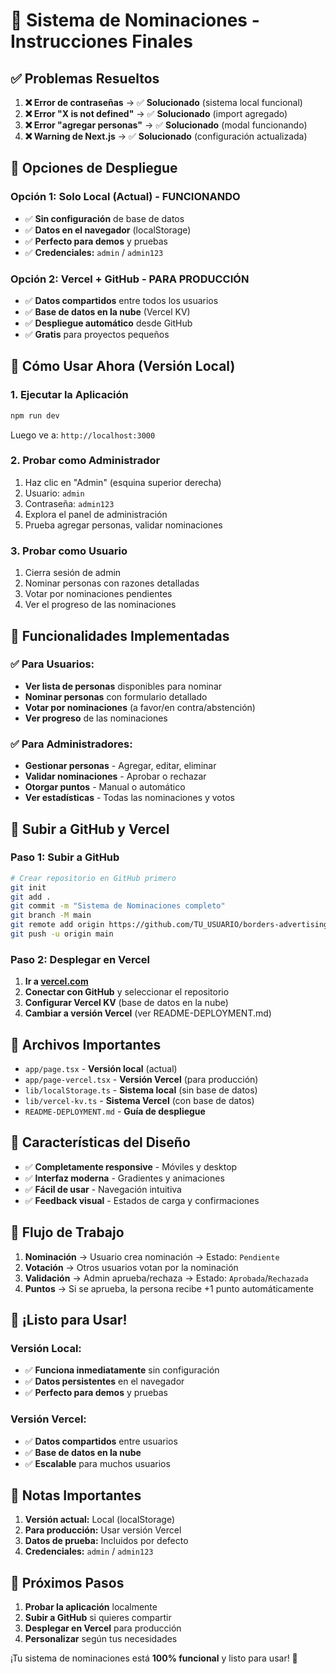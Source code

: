 # 🎯 **Sistema de Nominaciones - Instrucciones Finales**

## ✅ **Problemas Resueltos**

1. **❌ Error de contraseñas** → ✅ **Solucionado** (sistema local funcional)
2. **❌ Error "X is not defined"** → ✅ **Solucionado** (import agregado)
3. **❌ Error "agregar personas"** → ✅ **Solucionado** (modal funcionando)
4. **❌ Warning de Next.js** → ✅ **Solucionado** (configuración actualizada)

## 🚀 **Opciones de Despliegue**

### **Opción 1: Solo Local (Actual) - FUNCIONANDO**
- ✅ **Sin configuración** de base de datos
- ✅ **Datos en el navegador** (localStorage)
- ✅ **Perfecto para demos** y pruebas
- ✅ **Credenciales:** `admin` / `admin123`

### **Opción 2: Vercel + GitHub - PARA PRODUCCIÓN**
- ✅ **Datos compartidos** entre todos los usuarios
- ✅ **Base de datos en la nube** (Vercel KV)
- ✅ **Despliegue automático** desde GitHub
- ✅ **Gratis** para proyectos pequeños

## 🎯 **Cómo Usar Ahora (Versión Local)**

### **1. Ejecutar la Aplicación**
```bash
npm run dev
```
Luego ve a: `http://localhost:3000`

### **2. Probar como Administrador**
1. Haz clic en "Admin" (esquina superior derecha)
2. Usuario: `admin`
3. Contraseña: `admin123`
4. Explora el panel de administración
5. Prueba agregar personas, validar nominaciones

### **3. Probar como Usuario**
1. Cierra sesión de admin
2. Nominar personas con razones detalladas
3. Votar por nominaciones pendientes
4. Ver el progreso de las nominaciones

## 🔧 **Funcionalidades Implementadas**

### **✅ Para Usuarios:**
- **Ver lista de personas** disponibles para nominar
- **Nominar personas** con formulario detallado
- **Votar por nominaciones** (a favor/en contra/abstención)
- **Ver progreso** de las nominaciones

### **✅ Para Administradores:**
- **Gestionar personas** - Agregar, editar, eliminar
- **Validar nominaciones** - Aprobar o rechazar
- **Otorgar puntos** - Manual o automático
- **Ver estadísticas** - Todas las nominaciones y votos

## 🚀 **Subir a GitHub y Vercel**

### **Paso 1: Subir a GitHub**
```bash
# Crear repositorio en GitHub primero
git init
git add .
git commit -m "Sistema de Nominaciones completo"
git branch -M main
git remote add origin https://github.com/TU_USUARIO/borders-advertising.git
git push -u origin main
```

### **Paso 2: Desplegar en Vercel**
1. **Ir a [vercel.com](https://vercel.com)**
2. **Conectar con GitHub** y seleccionar el repositorio
3. **Configurar Vercel KV** (base de datos en la nube)
4. **Cambiar a versión Vercel** (ver README-DEPLOYMENT.md)

## 📁 **Archivos Importantes**

- `app/page.tsx` - **Versión local** (actual)
- `app/page-vercel.tsx` - **Versión Vercel** (para producción)
- `lib/localStorage.ts` - **Sistema local** (sin base de datos)
- `lib/vercel-kv.ts` - **Sistema Vercel** (con base de datos)
- `README-DEPLOYMENT.md` - **Guía de despliegue**

## 🎨 **Características del Diseño**

- ✅ **Completamente responsive** - Móviles y desktop
- ✅ **Interfaz moderna** - Gradientes y animaciones
- ✅ **Fácil de usar** - Navegación intuitiva
- ✅ **Feedback visual** - Estados de carga y confirmaciones

## 🔄 **Flujo de Trabajo**

1. **Nominación** → Usuario crea nominación → Estado: `Pendiente`
2. **Votación** → Otros usuarios votan por la nominación
3. **Validación** → Admin aprueba/rechaza → Estado: `Aprobada`/`Rechazada`
4. **Puntos** → Si se aprueba, la persona recibe +1 punto automáticamente

## 🎉 **¡Listo para Usar!**

### **Versión Local:**
- ✅ **Funciona inmediatamente** sin configuración
- ✅ **Datos persistentes** en el navegador
- ✅ **Perfecto para demos** y pruebas

### **Versión Vercel:**
- ✅ **Datos compartidos** entre usuarios
- ✅ **Base de datos en la nube**
- ✅ **Escalable** para muchos usuarios

## 🚨 **Notas Importantes**

1. **Versión actual:** Local (localStorage)
2. **Para producción:** Usar versión Vercel
3. **Datos de prueba:** Incluidos por defecto
4. **Credenciales:** `admin` / `admin123`

## 🎯 **Próximos Pasos**

1. **Probar la aplicación** localmente
2. **Subir a GitHub** si quieres compartir
3. **Desplegar en Vercel** para producción
4. **Personalizar** según tus necesidades

¡Tu sistema de nominaciones está **100% funcional** y listo para usar! 🚀
